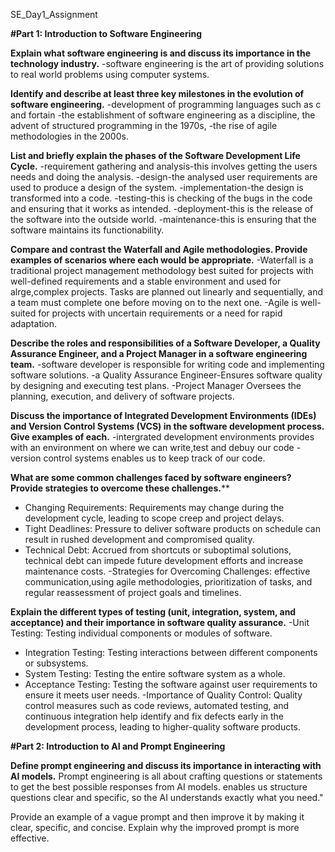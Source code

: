 SE_Day1_Assignment

**#Part 1: Introduction to Software Engineering**

**Explain what software engineering is and discuss its importance in the technology industry.**
-software engineering is the art of providing solutions to real world problems using computer systems.

**Identify and describe at least three key milestones in the evolution of software engineering.**
-development of programming languages such as c and fortain
-the establishment of software engineering as a discipline, the advent of structured programming in the 1970s,
-the rise of agile methodologies in the 2000s.

**List and briefly explain the phases of the Software Development Life Cycle.**
-requirement gathering and analysis-this involves getting the users needs and doing the analysis.
-design-the analysed user requirements are used to produce a design of the system.
-implementation-the design is transformed into a code.
-testing-this is checking of the bugs in the code and ensuring that it works as intended.
-deployment-this is the release of the software into the outside world.
-maintenance-this is ensuring that the software maintains its functionability.

**Compare and contrast the Waterfall and Agile methodologies. Provide examples of scenarios where each would be appropriate.**
-Waterfall is a traditional project management methodology best suited for projects with well-defined requirements and a stable environment and used for alrge,complex projects. Tasks are planned out linearly and sequentially, and a team must complete one before moving on to the next one.
-Agile is well-suited for projects with uncertain requirements or a need for rapid adaptation.

**Describe the roles and responsibilities of a Software Developer, a Quality Assurance Engineer, and a Project Manager in a software engineering team.**
-software developer is responsible for writing code and implementing software solutions.
-a Quality Assurance Engineer-Ensures software quality by designing and executing test plans.
-Project Manager Oversees the planning, execution, and delivery of software projects.

**Discuss the importance of Integrated Development Environments (IDEs) and Version Control Systems (VCS) in the software development process. Give examples of each.**
-intergrated development environments provides with an environment on where we can  write,test and debuy our code
-version control systems enables us to keep track of our code.

**What are some common challenges faced by software engineers? Provide strategies to overcome these challenges.****
 - Changing Requirements: Requirements may change during the development cycle, leading to scope creep and project delays.
  - Tight Deadlines: Pressure to deliver software products on schedule can result in rushed development and compromised quality.
  - Technical Debt: Accrued from shortcuts or suboptimal solutions, technical debt can impede future development efforts and increase maintenance costs.
   -Strategies for Overcoming Challenges:  effective communication,using agile methodologies, prioritization of tasks, and regular reassessment of project goals and timelines.

**Explain the different types of testing (unit, integration, system, and acceptance) and their importance in software quality assurance.**
   -Unit Testing: Testing individual components or modules of software.
  - Integration Testing: Testing interactions between different components or subsystems.
  - System Testing: Testing the entire software system as a whole.
  - Acceptance Testing: Testing the software against user requirements to ensure it meets user needs.
  -Importance of Quality Control: Quality control measures such as code reviews, automated testing, and continuous integration help identify and fix defects early in the development process, leading to higher-quality software products.

**#Part 2: Introduction to AI and Prompt Engineering**

**Define prompt engineering and discuss its importance in interacting with AI models.**
Prompt engineering is all about crafting questions or statements to get the best possible responses from AI models. 
enables us structure questions clear and specific, so the AI understands exactly what you need."


Provide an example of a vague prompt and then improve it by making it clear, specific, and concise. Explain why the improved prompt is more effective.



